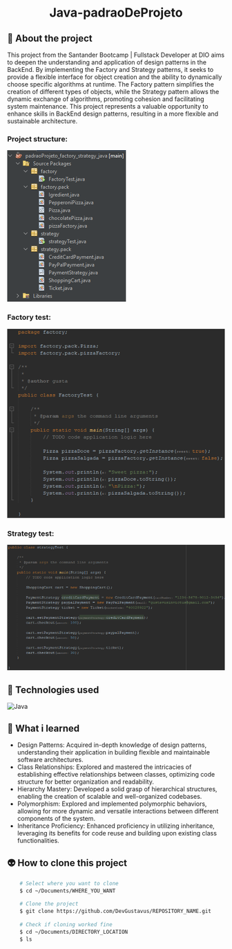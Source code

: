 <h1 align="center">Java-padraoDeProjeto</h1>

## 📖 About the project
This project from the Santander Bootcamp | Fullstack Developer at DIO aims to deepen the understanding and application of design patterns in the BackEnd. By implementing the Factory and Strategy patterns, it seeks to provide a flexible interface for object creation and the ability to dynamically choose specific algorithms at runtime. The Factory pattern simplifies the creation of different types of objects, while the Strategy pattern allows the dynamic exchange of algorithms, promoting cohesion and facilitating system maintenance. This project represents a valuable opportunity to enhance skills in BackEnd design patterns, resulting in a more flexible and sustainable architecture.

### Project structure:
<img src="Doc/README_assets/print1.png">

### Factory test:
<img src="Doc/README_assets/print2.png">

### Strategy test:
<img src="Doc/README_assets/print3.png">

## 🦾 Technologies used
<div style="display: flex;">
 
<img alt="Java" src="https://img.shields.io/badge/Java-ED8B00?style=for-the-badge&logo=openjdk&logoColor=white">

</div>

## 🤔 What i learned
- Design Patterns: Acquired in-depth knowledge of design patterns, understanding their application in building flexible and maintainable software architectures.
- Class Relationships: Explored and mastered the intricacies of establishing effective relationships between classes, optimizing code structure for better organization and readability.
- Hierarchy Mastery: Developed a solid grasp of hierarchical structures, enabling the creation of scalable and well-organized codebases.
- Polymorphism: Explored and implemented polymorphic behaviors, allowing for more dynamic and versatile interactions between different components of the system.
- Inheritance Proficiency: Enhanced proficiency in utilizing inheritance, leveraging its benefits for code reuse and building upon existing class functionalities.

## 👽 How to clone this project

````bash
    # Select where you want to clone
    $ cd ~/Documents/WHERE_YOU_WANT
````

````bash
    # Clone the project
    $ git clone https://github.com/DevGustavus/REPOSITORY_NAME.git
````

````bash
    # Check if cloning worked fine
    $ cd ~/Documents/DIRECTORY_LOCATION
    $ ls
````
